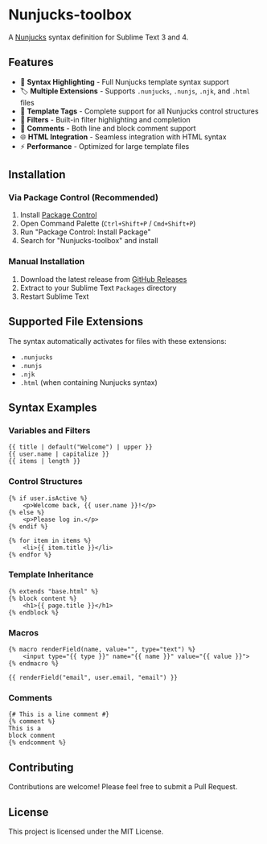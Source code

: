 # Nunjucks-toolbox

A [Nunjucks](https://mozilla.github.io/nunjucks/) syntax definition for Sublime Text 3 and 4.

## Features

- 🎨 **Syntax Highlighting** - Full Nunjucks template syntax support
- 🏷️ **Multiple Extensions** - Supports `.nunjucks`, `.nunjs`, `.njk`, and `.html` files
- 🔧 **Template Tags** - Complete support for all Nunjucks control structures
- 🎯 **Filters** - Built-in filter highlighting and completion
- 💬 **Comments** - Both line and block comment support
- 🌐 **HTML Integration** - Seamless integration with HTML syntax
- ⚡ **Performance** - Optimized for large template files

## Installation

### Via Package Control (Recommended)

1. Install [Package Control](https://packagecontrol.io/installation)
2. Open Command Palette (`Ctrl+Shift+P` / `Cmd+Shift+P`)
3. Run "Package Control: Install Package"
4. Search for "Nunjucks-toolbox" and install

### Manual Installation

1. Download the latest release from [GitHub Releases](https://github.com/andreacollet/nunjucks-toolbox/releases)
2. Extract to your Sublime Text `Packages` directory
3. Restart Sublime Text

## Supported File Extensions

The syntax automatically activates for files with these extensions:

- `.nunjucks`
- `.nunjs`
- `.njk`
- `.html` (when containing Nunjucks syntax)

## Syntax Examples

### Variables and Filters

```nunjucks
{{ title | default("Welcome") | upper }}
{{ user.name | capitalize }}
{{ items | length }}
```

### Control Structures

```nunjucks
{% if user.isActive %}
    <p>Welcome back, {{ user.name }}!</p>
{% else %}
    <p>Please log in.</p>
{% endif %}

{% for item in items %}
    <li>{{ item.title }}</li>
{% endfor %}
```

### Template Inheritance

```nunjucks
{% extends "base.html" %}
{% block content %}
    <h1>{{ page.title }}</h1>
{% endblock %}
```

### Macros

```nunjucks
{% macro renderField(name, value="", type="text") %}
    <input type="{{ type }}" name="{{ name }}" value="{{ value }}">
{% endmacro %}

{{ renderField("email", user.email, "email") }}
```

### Comments

```nunjucks
{# This is a line comment #}
{% comment %}
This is a
block comment
{% endcomment %}
```

## Contributing

Contributions are welcome! Please feel free to submit a Pull Request.

## License

This project is licensed under the MIT License.
